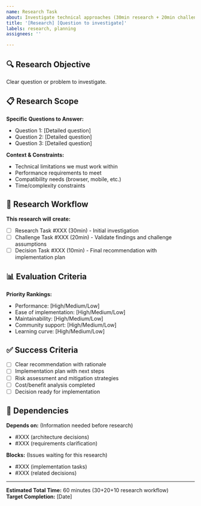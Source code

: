 ```yaml
---
name: Research Task
about: Investigate technical approaches (30min research + 20min challenge + 10min decision)
title: '[Research] [Question to investigate]'
labels: research, planning
assignees: ''

---
```


## 🔍 Research Objective
Clear question or problem to investigate.

## 📋 Research Scope
**Specific Questions to Answer:**
- Question 1: [Detailed question]
- Question 2: [Detailed question]
- Question 3: [Detailed question]

**Context & Constraints:**
- Technical limitations we must work within
- Performance requirements to meet
- Compatibility needs (browser, mobile, etc.)
- Time/complexity constraints

## 🔧 Research Workflow
**This research will create:**
- [ ] Research Task #XXX (30min) - Initial investigation
- [ ] Challenge Task #XXX (20min) - Validate findings and challenge assumptions  
- [ ] Decision Task #XXX (10min) - Final recommendation with implementation plan

## 📊 Evaluation Criteria
**Priority Rankings:**
- Performance: [High/Medium/Low]
- Ease of implementation: [High/Medium/Low]
- Maintainability: [High/Medium/Low]
- Community support: [High/Medium/Low]
- Learning curve: [High/Medium/Low]

## ✅ Success Criteria
- [ ] Clear recommendation with rationale
- [ ] Implementation plan with next steps
- [ ] Risk assessment and mitigation strategies
- [ ] Cost/benefit analysis completed
- [ ] Decision ready for implementation

## 🔗 Dependencies
**Depends on:** (Information needed before research)
- #XXX (architecture decisions)
- #XXX (requirements clarification)

**Blocks:** (Issues waiting for this research)
- #XXX (implementation tasks)
- #XXX (related decisions)

---
**Estimated Total Time:** 60 minutes (30+20+10 research workflow)  
**Target Completion:** [Date]
